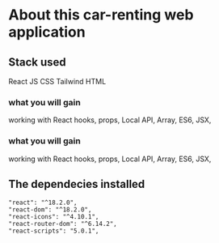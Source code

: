 #  About this car-renting web application

## Stack used

React JS
CSS
Tailwind
HTML


### what you will gain
working with React hooks,
props,
Local API,
Array,
ES6,
JSX,

### what you will gain
working with React hooks,
props,
Local API,
Array,
ES6,
JSX,


## The dependecies installed 

    "react": "^18.2.0",
    "react-dom": "^18.2.0",
    "react-icons": "^4.10.1",
    "react-router-dom": "^6.14.2",
    "react-scripts": "5.0.1",   
